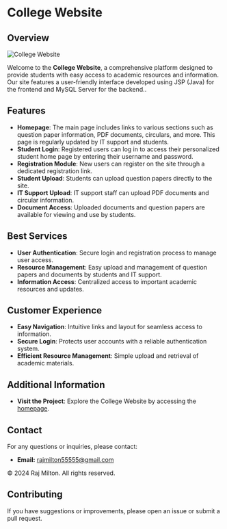 # College Website

## Overview
![College Website](https://github.com/user-attachments/assets/college-website.jpg)

Welcome to the **College Website**, a comprehensive platform designed to provide students with easy access to academic resources and information. Our site features a user-friendly interface developed using JSP (Java) for the frontend and MySQL Server for the backend..

## Features

- **Homepage**: The main page includes links to various sections such as question paper information, PDF documents, circulars, and more. This page is regularly updated by IT support and students.
- **Student Login**: Registered users can log in to access their personalized student home page by entering their username and password.
- **Registration Module**: New users can register on the site through a dedicated registration link.
- **Student Upload**: Students can upload question papers directly to the site.
- **IT Support Upload**: IT support staff can upload PDF documents and circular information.
- **Document Access**: Uploaded documents and question papers are available for viewing and use by students.

## Best Services

- **User Authentication**: Secure login and registration process to manage user access.
- **Resource Management**: Easy upload and management of question papers and documents by students and IT support.
- **Information Access**: Centralized access to important academic resources and updates.

## Customer Experience

- **Easy Navigation**: Intuitive links and layout for seamless access to information.
- **Secure Login**: Protects user accounts with a reliable authentication system.
- **Efficient Resource Management**: Simple upload and retrieval of academic materials.

## Additional Information

- **Visit the Project**: Explore the College Website by accessing the [homepage](http://your-college-website-url).

## Contact

For any questions or inquiries, please contact:

- **Email:** [rajmilton55555@gmail.com](mailto:rajmilton55555@gmail.com)

© 2024 Raj Milton. All rights reserved.

## Contributing

If you have suggestions or improvements, please open an issue or submit a pull request.
